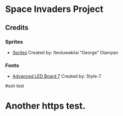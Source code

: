 # Space Invaders Project

## Credits

### Sprites
- [Sprites](Assets/Sprite_sheet.png) Created by: Iteoluwakiisi “George” Olaniyan

### Fonts
- [Advanced LED Board 7](https://www.1001fonts.com/advanced-led-board-7-font.html) Created by: Style-7

#ssh test
# Another https test.


